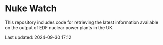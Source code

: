 # Nuke Watch

This repository includes code for retrieving the latest information available on the output of EDF nuclear power plants in the UK.

Last updated: 2024-09-30 17:12
